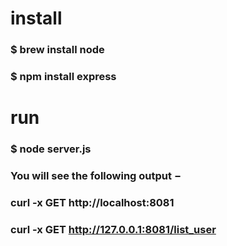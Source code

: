 # install
### $ brew install node
### $ npm install express

# run
### $ node server.js
### You will see the following output −
### curl -x GET http://localhost:8081
### curl -x GET http://127.0.0.1:8081/list_user

